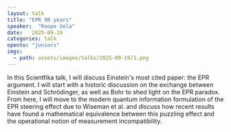 ```yaml
---
layout: talk
title: "EPR 90 years"
speaker:  "Roope Uola"
date:   2025-09-19
categories: talk
opento: "juniors"
imgs:
  - path: assets/images/talks/2025-09-19/1.png
---
```

In this Scientfika talk, I will discuss Einstein's most cited paper: the EPR argument. I will start with a historic discussion on the exchange between Einstein and Schrödinger, as well as Bohr to shed light on the EPR paradox. From here, I will move to the modern quantum information formulation of the EPR steering effect due to Wiseman et al. and discuss how recent results have found a mathematical equivalence between this puzzling effect and the operational notion of measurement incompatibility.
